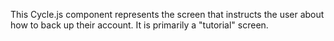 This Cycle.js component represents the screen that instructs the user about how to back up their account. It is primarily a "tutorial" screen.
